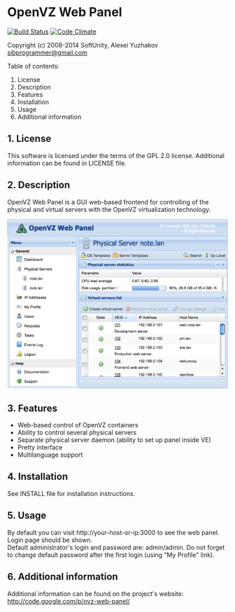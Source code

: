 # OpenVZ Web Panel

[![Build Status](https://secure.travis-ci.org/sibprogrammer/owp.png?branch=master)](http://travis-ci.org/sibprogrammer/owp) [![Code Climate](https://codeclimate.com/badge.png)](https://codeclimate.com/github/sibprogrammer/owp)

Copyright (c) 2008-2014 SoftUnity, Alexei Yuzhakov <sibprogrammer@gmail.com>

Table of contents:

1. License
2. Description
3. Features
4. Installation
5. Usage
6. Additional information


## 1. License

This software is licensed under the terms of the GPL 2.0 license. 
Additional information can be found in LICENSE file.


## 2. Description

OpenVZ Web Panel is a GUI web-based frontend for controlling of the physical 
and virtual servers with the OpenVZ virtualization technology.

![OpenVZ Web Panel](https://raw.githubusercontent.com/sibprogrammer/owp-site/master/images/promo.png)


## 3. Features

* Web-based control of OpenVZ containers
* Ability to control several physical servers
* Separate physical server daemon (ability to set up panel inside VE)
* Pretty interface
* Multilanguage support


## 4. Installation

See INSTALL file for installation instructions.


## 5. Usage

By default you can visit http://your-host-or-ip:3000 to see the web panel. Login 
page should be shown.  
Default administrator's login and password are: admin/admin. Do not forget to
change default password after the first login (using "My Profile" link).


## 6. Additional information

Additional information can be found on the project's website:
http://code.google.com/p/ovz-web-panel/

